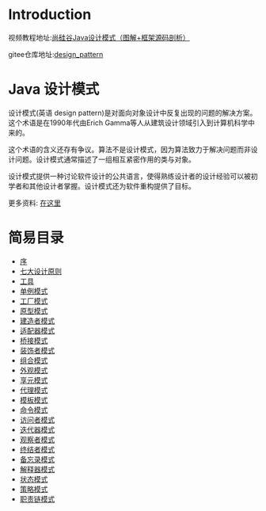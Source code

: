 # Introduction



视频教程地址:[尚硅谷Java设计模式（图解+框架源码剖析）](https://www.bilibili.com/video/BV1G4411c7N4)

gitee仓库地址:[design_pattern](https://gitee.com/victorfengming/design_pattern/)

# Java 设计模式

设计模式(英语 design pattern)是对面向对象设计中反复出现的问题的解决方案。这个术语是在1990年代由Erich Gamma等人从建筑设计领域引入到计算机科学中来的。

这个术语的含义还存有争议。算法不是设计模式，因为算法致力于解决问题而非设计问题。设计模式通常描述了一组相互紧密作用的类与对象。

设计模式提供一种讨论软件设计的公共语言，使得熟练设计者的设计经验可以被初学者和其他设计者掌握。设计模式还为软件重构提供了目标。


更多资料: [在这里](http://victorfengming.gitee.io/course/)

# 简易目录

- [序](03_何时会用到设计模式.md)
- [七大设计原则](05_七大原则.md)
- [工具](23_UML相关.md)
- [单例模式](29_单例_饿汉_静态常量.md)
- [工厂模式](39_工厂模式_简单工厂模式.md)
- [原型模式](49_原型模式_克隆羊.md)
- [建造者模式](55_建造者模式_盖房子.md)
- [适配器模式](./60_适配器模式_工作原理.md)
- [桥接模式](./65_桥接模式_手机问题.md)
- [装饰者模式](./71_装饰者模式_起步.md)
- [组合模式](./77_组合模式_院校展示.md)
- [外观模式](./81_外观模式_影院管理.md)   
- [享元模式](./86_享元模式_网站外包.md)
- [代理模式](91_代理模式_基本介绍.md)
- [模板模式](./96_模板模式_工作原理.md)
- [命令模式](./101_命令模式_工作原理.md)
- [访问者模式](./106_访问者模式_歌手评分.md)
- [迭代器模式](./111_迭代器模式_统一遍历问题.md)
- [观察者模式](./117_观察者模式_天气预报.md)
- [终结者模式](./123_终结者模式_智能家庭.md)
- [备忘录模式](./127_备忘录模式_游戏角色.md)
- [解释器模式](./131_解释器模式_计算求值.md)
- [状态模式](./136_状态模式_先看原理.md)
- [策略模式](./140_策略模式_鸭子问题.md)
- [职责链模式](./145_职责链模式_采购审批.md)   